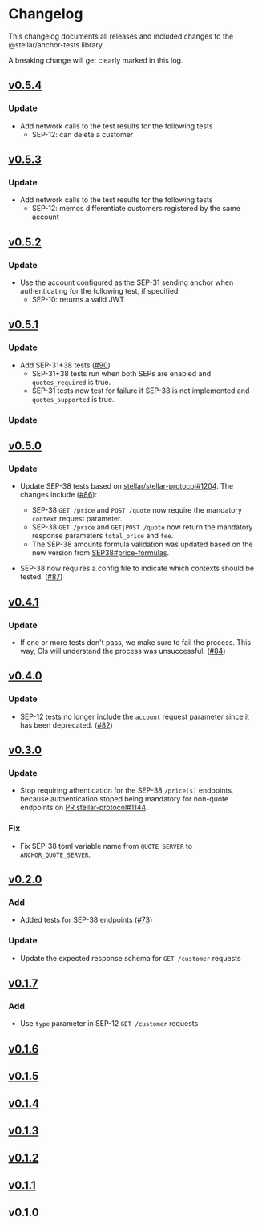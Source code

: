 # Changelog

This changelog documents all releases and included changes to the @stellar/anchor-tests library.

A breaking change will get clearly marked in this log.

## [v0.5.4](https://github.com/stellar/stellar-anchor-tests/compare/v0.5.3...v0.5.4)

### Update

- Add network calls to the test results for the following tests
  - SEP-12: can delete a customer

## [v0.5.3](https://github.com/stellar/stellar-anchor-tests/compare/v0.5.2...v0.5.3)

### Update

- Add network calls to the test results for the following tests
  - SEP-12: memos differentiate customers registered by the same account

## [v0.5.2](https://github.com/stellar/stellar-anchor-tests/compare/v0.5.1...v0.5.2)

### Update

- Use the account configured as the SEP-31 sending anchor when authenticating for the following test, if specified
  - SEP-10: returns a valid JWT

## [v0.5.1](https://github.com/stellar/stellar-anchor-tests/compare/v0.5.0...v0.5.1)

### Update

- Add SEP-31+38 tests ([#90](https://github.com/stellar/stellar-anchor-tests/pull/90))
  - SEP-31+38 tests run when both SEPs are enabled and `quotes_required` is true.
  - SEP-31 tests now test for failure if SEP-38 is not implemented and `quotes_supported` is true.

### Update

## [v0.5.0](https://github.com/stellar/stellar-anchor-tests/compare/v0.4.1...v0.5.0)

### Update

- Update SEP-38 tests based on [stellar/stellar-protocol#1204](https://github.com/stellar/stellar-protocol/pull/1204). The changes include ([#86](https://github.com/stellar/stellar-anchor-tests/pull/86)):
  - SEP-38 `GET /price` and `POST /quote` now require the mandatory `context` request parameter.
  - SEP-38 `GET /price` and `GET|POST /quote` now return the mandatory response parameters `total_price` and `fee`.
  - The SEP-38 amounts formula validation was updated based on the new version from [SEP38#price-formulas](https://github.com/stellar/stellar-protocol/blob/faa99165050dcd44a9e0f700c3d019258d8b4321/ecosystem/sep-0038.md#price-formulas).

- SEP-38 now requires a config file to indicate which contexts should be tested. ([#87](https://github.com/stellar/stellar-anchor-tests/pull/87))

## [v0.4.1](https://github.com/stellar/stellar-anchor-tests/compare/v0.4.0...v0.4.1)

### Update

- If one or more tests don't pass, we make sure to fail the process. This way, CIs will understand the process was unsuccessful. ([#84](https://github.com/stellar/stellar-anchor-tests/pull/84))

## [v0.4.0](https://github.com/stellar/stellar-anchor-tests/compare/v0.3.0...v0.4.0)

### Update

- SEP-12 tests no longer include the `account` request parameter since it has been deprecated. ([#82](https://github.com/stellar/stellar-anchor-tests/pull/82))

## [v0.3.0](https://github.com/stellar/stellar-anchor-tests/compare/v0.2.0...v0.3.0)

### Update

- Stop requiring athentication for the SEP-38 `/price(s)` endpoints, because authentication stoped being mandatory for non-quote endpoints on [PR stellar-protocol#1144](https://github.com/stellar/stellar-protocol/pull/1144).

### Fix

- Fix SEP-38 toml variable name from `QUOTE_SERVER` to `ANCHOR_QUOTE_SERVER`.

## [v0.2.0](https://github.com/stellar/stellar-anchor-tests/compare/v0.1.7...v0.2.0)

### Add

- Added tests for SEP-38 endpoints ([#73](https://github.com/stellar/stellar-anchor-tests/pull/73))

### Update

- Update the expected response schema for `GET /customer` requests

## [v0.1.7](https://github.com/stellar/stellar-anchor-tests/compare/v0.1.6...v0.1.7)

### Add

- Use `type` parameter in SEP-12 `GET /customer` requests

## [v0.1.6](https://github.com/stellar/stellar-anchor-tests/compare/v0.1.5...v0.1.6)

## [v0.1.5](https://github.com/stellar/stellar-anchor-tests/compare/v0.1.4...v0.1.5)

## [v0.1.4](https://github.com/stellar/stellar-anchor-tests/compare/v0.1.3...v0.1.4)

## [v0.1.3](https://github.com/stellar/stellar-anchor-tests/compare/v0.1.2...v0.1.3)

## [v0.1.2](https://github.com/stellar/stellar-anchor-tests/compare/v0.1.1...v0.1.2)

## [v0.1.1](https://github.com/stellar/stellar-anchor-tests/compare/v0.1.0...v0.1.1)

## v0.1.0